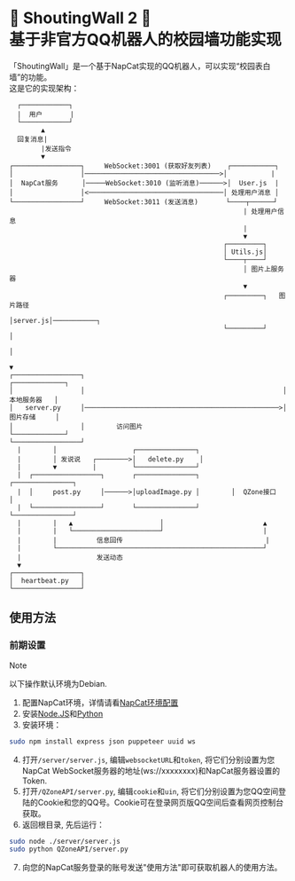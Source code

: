 # 🎉 ShoutingWall 2 🎉<br/>基于非官方QQ机器人的校园墙功能实现

「ShoutingWall」是一个基于NapCat实现的QQ机器人，可以实现“校园表白墙”的功能。<br/>
这是它的实现架构：
````
  ┌────────────┐
  |  用户       |
  └────────────┘ 
        ▲
  回复消息|
        |发送指令
        ▼
┌─────────────────┐     WebSocket:3001 (获取好友列表)    ┌───────────┐
│                 │──────────────────────────────────>│           |
│  NapCat服务      │─────WebSocket:3010 (监听消息)──────>│  User.js  |
│                 │<──────────────────────────────────│ 处理用户消息 │
└─────────────────┘     WebSocket:3011 (发送消息)       └────┬──────┘
                                                           | 处理用户信息
                                                           |
                                                           ▼
                                                      ┌─────────┐
                                                      │ Utils.js│
                                                      └────┬────┘
                                                           │ 图片上服务器
                                                           ▼
                                                      ┌─────────┐   图片路径
                                                      │server.js│───────────┐
                                                      └─────────┘           │
                                                                            │
                                                                            ▼
┌─────────────────┐                                                  ┌─────────────┐
│                 │                                                  │  本地服务器   │
│   server.py     │─────────────────────────────────────────────────>│  图片存储     │
│                 │        访问图片                                    └─────────────┘
└─────────────────┘
  |        │                   ┌───────────────┐
  |        │ 发说说   ┌────────>│   delete.py    │
  |        ▼         |         └───────────────┘
  |  ┌─────────────────┐       ┌───────────────┐        ┌───────────────┐
  |  │     post.py     │──────>│uploadImage.py │        │  QZone接口     │
  |  └─────────────────┘       └───────────────┘        └───────────────┘
  |        |   ▲                      │                         ▲
  |        |   └──────────────────────┘                         |
  |        |          信息回传                                    |
  |        └────────────────────────────────────────────────────┘
  |                   发送动态
  ▼
┌─────────────────┐              
│  heartbeat.py   │
└─────────────────┘
````

## 使用方法

### 前期设置
> [!NOTE]
> 以下操作默认环境为Debian.
1. 配置NapCat环境，详情请看[NapCat环境配置](https://github.com/daniuge233/ShoutingWall-2/blob/main/docs/NapCat.md)
2. 安装[Node.JS](http://nodejs.org/)和[Python](http://python.org)
3. 安装环境：
````bash
sudo npm install express json puppeteer uuid ws
````
4. 打开<code>/server/server.js</code>, 编辑<code>websocketURL</code>和<code>token</code>, 将它们分别设置为您NapCat WebSocket服务器的地址(ws://xxxxxxxx)和NapCat服务器设置的Token.
5. 打开<code>/QZoneAPI/server.py</code>, 编辑<code>cookie</code>和<code>uin</code>, 将它们分别设置为您QQ空间登陆的Cookie和您的QQ号。Cookie可在登录网页版QQ空间后查看网页控制台获取。
6. 返回根目录, 先后运行：
````bash
sudo node ./server/server.js
sudo python QZoneAPI/server.py
````
7. 向您的NapCat服务登录的账号发送"使用方法"即可获取机器人的使用方法。
